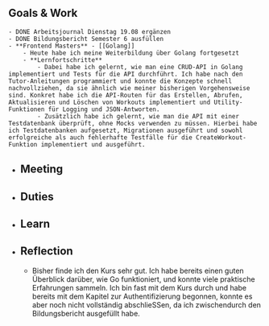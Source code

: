 ## Goals & Work
	- DONE Arbeitsjournal Dienstag 19.08 ergänzen
	- DONE Bildungsbericht Semester 6 ausfüllen
	- **Frontend Masters** - [[Golang]]
		- Heute habe ich meine Weiterbildung über Golang fortgesetzt
		- **Lernfortschritte**
			- Dabei habe ich gelernt, wie man eine CRUD-API in Golang implementiert und Tests für die API durchführt. Ich habe nach den Tutor-Anleitungen programmiert und konnte die Konzepte schnell nachvollziehen, da sie ähnlich wie meiner bisherigen Vorgehensweise sind. Konkret habe ich die API-Routen für das Erstellen, Abrufen, Aktualisieren und Löschen von Workouts implementiert und Utility-Funktionen für Logging und JSON-Antworten.
			- Zusätzlich habe ich gelernt, wie man die API mit einer Testdatenbank überprüft, ohne Mocks verwenden zu müssen. Hierbei habe ich Testdatenbanken aufgesetzt, Migrationen ausgeführt und sowohl erfolgreiche als auch fehlerhafte Testfälle für die CreateWorkout-Funktion implementiert und ausgeführt.
- ## Meeting
- ## Duties
- ## Learn
- ## Reflection
	- Bisher finde ich den Kurs sehr gut. Ich habe bereits einen guten Überblick darüber, wie Go funktioniert, und konnte viele praktische Erfahrungen sammeln. Ich bin fast mit dem Kurs durch und habe bereits mit dem Kapitel zur Authentifizierung begonnen, konnte es aber noch nicht vollständig abschlieSSen, da ich zwischendurch den Bildungsbericht ausgefüllt habe.